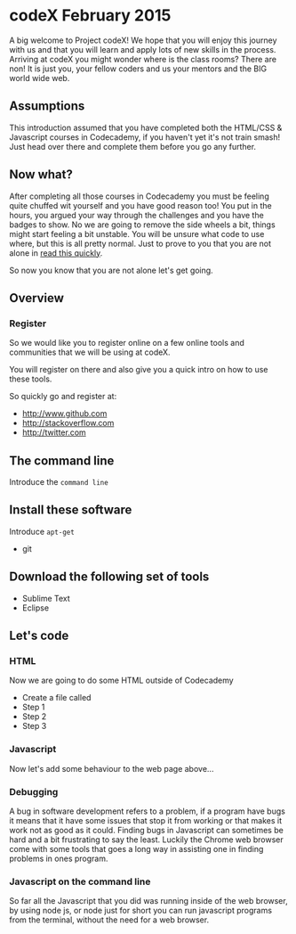 # codeX February 2015

A big welcome to Project codeX! We hope that you will enjoy this journey with us and that you will learn and apply lots of new skills in the process. Arriving at codeX you might wonder where is the class rooms? There are non! It is just you, your fellow coders and us your mentors and the BIG world wide web.

## Assumptions

This introduction assumed that you have completed both the HTML/CSS & Javascript courses in Codecademy, if you haven't yet it's not train smash! Just head over there and complete them before you go any further.

## Now what?

After completing all those courses in Codecademy you must be feeling quite chuffed wit yourself and you have good reason too! You put in the hours, you argued your way through the challenges and you have the badges to show. No we are going to remove the side wheels a bit, things might start feeling a bit unstable. You will be unsure what code to use where, but this is all pretty normal. Just to prove to you that you are not alone in [read this quickly](http://www.vikingcodeschool.com/posts/why-learning-to-code-is-so-damn-hard).

So now you know that you are not alone let's get going.

## Overview

### Register

So we would like you to register online on a few online tools and communities that we will be using at codeX. 

You will register on there and also give you a quick intro on how to use these tools.

So quickly go and register at:
* http://www.github.com
* http://stackoverflow.com
* http://twitter.com

## The command line

Introduce the ```command line```

## Install these software

Introduce ```apt-get```

* git

## Download the following set of tools

* Sublime Text
* Eclipse

## Let's code

### HTML

Now we are going to do some HTML outside of Codecademy
* Create a file called
* Step 1
* Step 2
* Step 3

### Javascript

Now let's add some behaviour to the web page above...


### Debugging

A bug in software development refers to a problem, if a program have bugs it means that it have some issues that stop it from working or that makes it work not as good as it could. Finding bugs in Javascript can sometimes be hard and a bit frustrating to say the least. Luckily the Chrome web browser come with some tools that goes a long way in assisting one in finding problems in ones program.


### Javascript on the command line

So far all the Javascript that you did was running inside of the web browser, by using node js, or node just for short you can run javascript programs from the terminal, without the need for a web browser.





